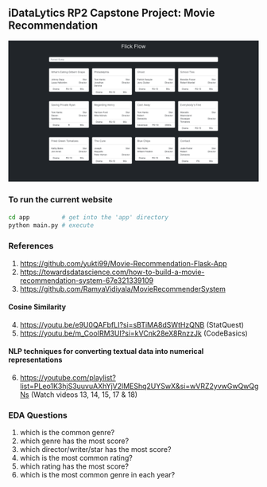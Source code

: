 ## iDataLytics RP2 Capstone Project: Movie Recommendation

<img src="./others/preview.png" alt="preview of the webapp">

### To run the current website

```sh
cd app         # get into the 'app' directory
python main.py # execute
```

### References

1. https://github.com/yukti99/Movie-Recommendation-Flask-App
2. https://towardsdatascience.com/how-to-build-a-movie-recommendation-system-67e321339109
3. https://github.com/RamyaVidiyala/MovieRecommenderSystem

#### Cosine Similarity

4. https://youtu.be/e9U0QAFbfLI?si=sBTiMA8dSWtHzQNB (StatQuest)
5. https://youtu.be/m_CooIRM3UI?si=kVCnk28eX8RnzzJk (CodeBasics)

#### NLP techniques for converting textual data into numerical representations

6. https://youtube.com/playlist?list=PLeo1K3hjS3uuvuAXhYjV2lMEShq2UYSwX&si=wVRZ2yvwGwQwQgNs (Watch videos 13, 14, 15, 17 & 18)

### EDA Questions

1. which is the common genre?
2. which genre has the most score?
3. which director/writer/star has the most score?
4. which is the most common rating?
5. which rating has the most score?
6. which is the most common genre in each year?
